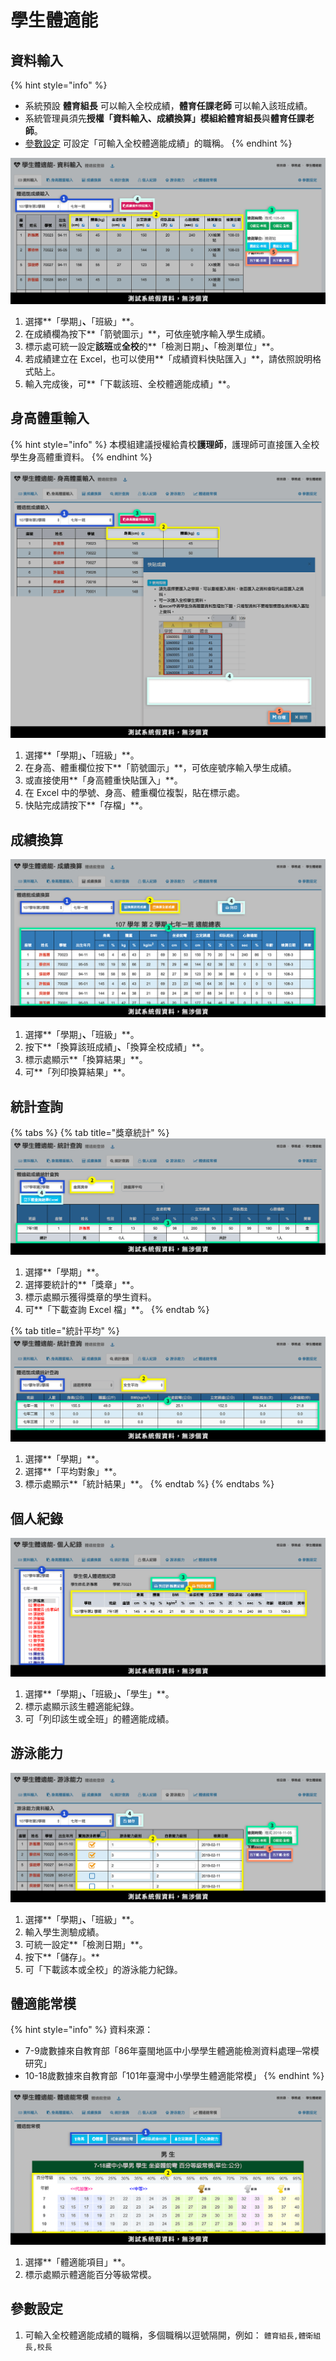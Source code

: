 # 學生體適能

## 資料輸入

{% hint style="info" %}
* 系統預設 **體育組長** 可以輸入全校成績，**體育任課老師** 可以輸入該班成績。
* 系統管理員須先**授權「資料輸入、成績換算」**模組給**體育組長**與**體育任課老師**。
* [參數設定](sheng-neng.md#ding) 可設定「可輸入全校體適能成績」的職稱。
{% endhint %}

![](../.gitbook/assets/input.png)

1. 選擇**「學期」**、**「班級」**。
2. 在成績欄為按下**「箭號圖示」**，可依座號序輸入學生成績。
3. 標示處可統一設定**該班**或**全校**的**「檢測日期」**、**「檢測單位」**。
4. 若成績建立在 Excel，也可以使用**「成績資料快貼匯入」**，請依照說明格式貼上。
5. 輸入完成後，可**「下載該班、全校體適能成績」**。

## 身高體重輸入

{% hint style="info" %}
本模組建議授權給貴校**護理師**，護理師可直接匯入全校學生身高體重資料。
{% endhint %}

![](../.gitbook/assets/weight-height.png)

1. 選擇**「學期」**、**「班級」**。
2. 在身高、體重欄位按下**「箭號圖示」**，可依座號序輸入學生成績。
3. 或直接使用**「身高體重快貼匯入」**。
4. 在 Excel 中的學號、身高、體重欄位複製，貼在標示處。
5. 快貼完成請按下**「存檔」**。

## 成績換算

![](../.gitbook/assets/count.png)

1. 選擇**「學期」**、**「班級」**。
2. 按下**「換算該班成績」**、**「換算全校成績」**。
3. 標示處顯示**「換算結果」**。
4. 可**「列印換算結果」**。

## 統計查詢

{% tabs %}
{% tab title="獎章統計" %}
![](../.gitbook/assets/query1.png)

1. 選擇**「學期」**。
2. 選擇要統計的**「獎章」**。
3. 標示處顯示獲得獎章的學生資料。
4. 可**「下載查詢 Excel 檔」**。
{% endtab %}

{% tab title="統計平均" %}
![](../.gitbook/assets/query2.png)

1. 選擇**「學期」**。
2. 選擇**「平均對象」**。
3. 標示處顯示**「統計結果」**。
{% endtab %}
{% endtabs %}

## 個人紀錄

![](../.gitbook/assets/record%20%281%29.png)

1. 選擇**「學期」**、**「班級」**、**「學生」**。
2. 標示處顯示該生體適能紀錄。
3. 可「列印該生或全班」的體適能成績。

## 游泳能力

![](../.gitbook/assets/swim.png)

1. 選擇**「學期」**、**「班級」**。
2. 輸入學生測驗成績。
3. 可統一設定**「檢測日期」**。
4. 按下**「儲存」。**
5. 可「下載該本或全校」的游泳能力紀錄。

## 體適能常模

{% hint style="info" %}
資料來源：

* 7-9歲數據來自教育部「86年臺閩地區中小學學生體適能檢測資料處理─常模研究」
* 10-18歲數據來自教育部「101年臺灣中小學學生體適能常模」
{% endhint %}

![](../.gitbook/assets/model.png)

1. 選擇**「體適能項目」**。
2. 標示處顯示體適能百分等級常模。

## 參數設定

1. 可輸入全校體適能成績的職稱，多個職稱以逗號隔開，例如： `體育組長,體衛組長,校長`


